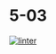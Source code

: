 # 5-03
[![linter](https://github.com/Rewa718/5-03/workflows/linter/badge.svg)](https://github.com/marketplace/actions/super-linter)         
